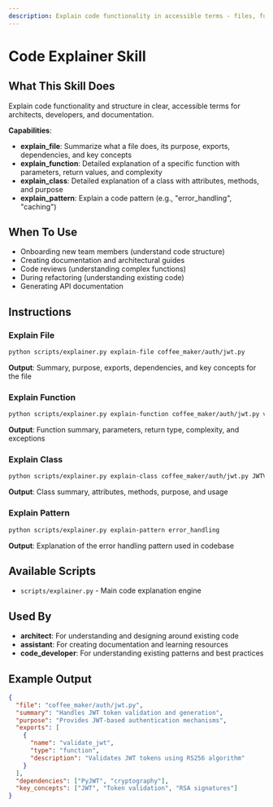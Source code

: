 ```yaml
---
description: Explain code functionality in accessible terms - files, functions, classes, patterns
---
```


# Code Explainer Skill

## What This Skill Does

Explain code functionality and structure in clear, accessible terms for architects, developers, and documentation.

**Capabilities**:
- **explain_file**: Summarize what a file does, its purpose, exports, dependencies, and key concepts
- **explain_function**: Detailed explanation of a specific function with parameters, return values, and complexity
- **explain_class**: Detailed explanation of a class with attributes, methods, and purpose
- **explain_pattern**: Explain a code pattern (e.g., "error_handling", "caching")

## When To Use

- Onboarding new team members (understand code structure)
- Creating documentation and architectural guides
- Code reviews (understanding complex functions)
- During refactoring (understanding existing code)
- Generating API documentation

## Instructions

### Explain File
```bash
python scripts/explainer.py explain-file coffee_maker/auth/jwt.py
```

**Output**: Summary, purpose, exports, dependencies, and key concepts for the file

### Explain Function
```bash
python scripts/explainer.py explain-function coffee_maker/auth/jwt.py validate_jwt
```

**Output**: Function summary, parameters, return type, complexity, and exceptions

### Explain Class
```bash
python scripts/explainer.py explain-class coffee_maker/auth/jwt.py JWTValidator
```

**Output**: Class summary, attributes, methods, purpose, and usage

### Explain Pattern
```bash
python scripts/explainer.py explain-pattern error_handling
```

**Output**: Explanation of the error handling pattern used in codebase

## Available Scripts

- `scripts/explainer.py` - Main code explanation engine

## Used By

- **architect**: For understanding and designing around existing code
- **assistant**: For creating documentation and learning resources
- **code_developer**: For understanding existing patterns and best practices

## Example Output

```json
{
  "file": "coffee_maker/auth/jwt.py",
  "summary": "Handles JWT token validation and generation",
  "purpose": "Provides JWT-based authentication mechanisms",
  "exports": [
    {
      "name": "validate_jwt",
      "type": "function",
      "description": "Validates JWT tokens using RS256 algorithm"
    }
  ],
  "dependencies": ["PyJWT", "cryptography"],
  "key_concepts": ["JWT", "Token validation", "RSA signatures"]
}
```
